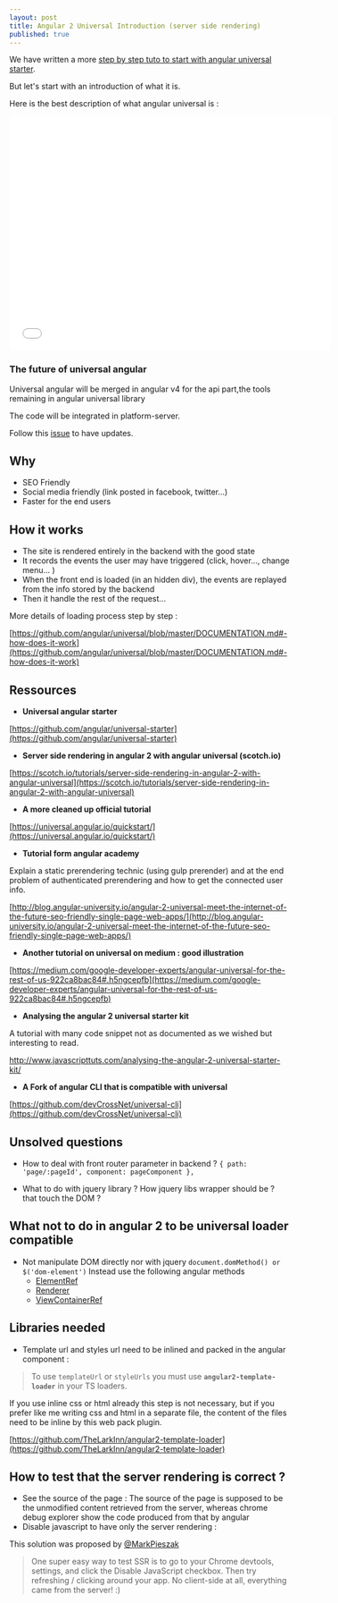 ```yaml
---
layout: post
title: Angular 2 Universal Introduction (server side rendering)
published: true
---
```


We have written a more [step by step tuto to start with angular universal starter](http://dev.sebastienlucas.com/how-to-use-the-angular-universal-starter/).

But let's start with an introduction of what it is.

Here is the best description of what angular universal is :

<iframe src="//slides.com/wassimchegham/angular2-universal/embed" width="576" height="420" scrolling="no" frameborder="0" webkitallowfullscreen mozallowfullscreen allowfullscreen></iframe>


### The future of universal angular

Universal angular will be merged in angular v4 for the api part,the tools remaining  in angular universal library

The code will be integrated in platform-server.

 Follow this [issue](https://github.com/angular/angular/issues/13822) to have updates.

## Why

* SEO Friendly
* Social  media friendly (link posted in facebook, twitter...)
* Faster for the end users

## How  it works

* The site is rendered entirely in the backend with the good state
* It records the events the user may have triggered (click, hover..., change menu... )
* When the front end is loaded (in an hidden div), the events are replayed from the info stored by the backend
* Then it handle the rest of the request...

More details of  loading process step by step :

[https://github.com/angular/universal/blob/master/DOCUMENTATION.md#-how-does-it-work](https://github.com/angular/universal/blob/master/DOCUMENTATION.md#-how-does-it-work)

## Ressources

* **Universal angular starter**

[https://github.com/angular/universal-starter](https://github.com/angular/universal-starter)
* **Server side rendering in angular 2 with angular universal (scotch.io)**

[https://scotch.io/tutorials/server-side-rendering-in-angular-2-with-angular-universal](https://scotch.io/tutorials/server-side-rendering-in-angular-2-with-angular-universal)

* **A more cleaned up official tutorial**

[https://universal.angular.io/quickstart/](https://universal.angular.io/quickstart/)

* **Tutorial form angular academy**  

Explain a static prerendering technic (using gulp prerender) and at the end problem of authenticated prerendering and how to get the connected user info.

[http://blog.angular-university.io/angular-2-universal-meet-the-internet-of-the-future-seo-friendly-single-page-web-apps/](http://blog.angular-university.io/angular-2-universal-meet-the-internet-of-the-future-seo-friendly-single-page-web-apps/)

* **Another tutorial on universal on medium : good  illustration**

[https://medium.com/google-developer-experts/angular-universal-for-the-rest-of-us-922ca8bac84#.h5ngcepfb](https://medium.com/google-developer-experts/angular-universal-for-the-rest-of-us-922ca8bac84#.h5ngcepfb)


* **Analysing the angular 2 universal starter kit**    

A tutorial with many code snippet not as documented as we wished but interesting to read.

http://www.javascripttuts.com/analysing-the-angular-2-universal-starter-kit/

* **A Fork of angular CLI that is compatible with universal**

[https://github.com/devCrossNet/universal-cli](https://github.com/devCrossNet/universal-cli)

## Unsolved questions

* How to deal with front router parameter in backend ?
`{ path: 'page/:pageId', component: pageComponent },`

* What to do with jquery library ? How jquery libs wrapper should be ? that touch the DOM ?


## What **not** to do in angular 2 to be universal loader compatible

* Not manipulate DOM directly nor with jquery
`document.domMethod() or $('dom-element')`
Instead use the following angular methods
    * [ElementRef](https://angular.io/docs/js/latest/api/core/index/ElementRef-class.html)
    * [Renderer](https://angular.io/docs/js/latest/api/core/index/Renderer-class.html)
    * [ViewContainerRef](https://angular.io/docs/ts/latest/api/core/index/ViewContainerRef-class.html)

## Libraries needed

* Template url and styles url need to be inlined and packed in the angular component :
> To use `templateUrl` or `styleUrls` you must use **`angular2-template-loader`** in your TS loaders.

If  you use inline css or html already this step is not necessary, but if you prefer like me writing css and html in a separate file, the content of the files need to be inline  by this  web pack plugin.

[https://github.com/TheLarkInn/angular2-template-loader](https://github.com/TheLarkInn/angular2-template-loader)


## How to test that the server rendering is correct ?

* See the source of the page : The source of the page is supposed to be the unmodified content retrieved from the server, whereas chrome debug explorer show the code produced from that by angular
* Disable javascript to have only the  server rendering :

This solution was proposed by [@MarkPieszak](https://github.com/angular/universal-starter/issues/372#issuecomment-281711218)
> One super easy way to test SSR is to go to your Chrome devtools, settings, and click the Disable JavaScript checkbox. Then try refreshing / clicking around your app. No client-side at all, everything came from the server! :)
